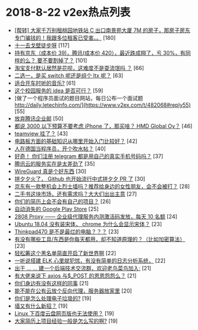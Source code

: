# 2018-8-22 v2ex热点列表

+ [[帮转] 大家千万别租桃园地铁站 C 出口南景苑大厦 7M 的房子，那房子房东专门骗钱的！我跟多位租客已受害。。](https://www.v2ex.com/t/482085#reply180) [180]
+ [十一去戈壁徒步呀](https://www.v2ex.com/t/482134#reply117) [117]
+ [持有京东（成本价 39)，腾讯(成本价 420），最近跌成翔了，亏 30%，有同样的么？ 要不要割掉了？](https://www.v2ex.com/t/482050#reply101) [101]
+ [淘宝支付默认居然是花呗，这难度不是耍流氓吗 ？](https://www.v2ex.com/t/482212#reply66) [66]
+ [二选一，是买 switch 呢还是组个 Itx 呢？](https://www.v2ex.com/t/482180#reply63) [63]
+ [适合开车时听的音乐?](https://www.v2ex.com/t/482111#reply61) [61]
+ [这个校园服务的 idea 是否可行？](https://www.v2ex.com/t/482092#reply59) [59]
+ [做了一个程序员面试的题目网站，每日公布一个面试题 http://daily.letechinfo.com/](https://www.v2ex.com/t/482068#reply55) [55]
+ [放弃腾讯企业邮](https://www.v2ex.com/t/482062#reply50) [50]
+ [都说 3000 以下预算不要考虑 iPhone 了，那买啥？ HMD Global Oy？](https://www.v2ex.com/t/482226#reply46) [46]
+ [teamview 挂了？](https://www.v2ex.com/t/482133#reply43) [43]
+ [电路板方面的基础知识从哪里开始入门比较好？](https://www.v2ex.com/t/482042#reply42) [42]
+ [人在德国当程序员，开个吹水帖？](https://www.v2ex.com/t/482286#reply40) [40]
+ [好奇！ 你们注册 telegram 都是用自己的真实手机号码吗？](https://www.v2ex.com/t/482125#reply37) [37]
+ [腾讯云的服务实在是太差劲了](https://www.v2ex.com/t/482268#reply35) [35]
+ [WireGuard 真是个好东西](https://www.v2ex.com/t/482069#reply30) [30]
+ [拼夕夕火了， Github 也开始流行中式拼夕夕 PR 了](https://www.v2ex.com/t/482272#reply30) [30]
+ [京东有一款整机会上烈士墙吗？推荐给身边的女性朋友，会不会被打？](https://www.v2ex.com/t/482048#reply28) [28]
+ [二手书这块市场，还有需求吗？大大们出出主意](https://www.v2ex.com/t/482127#reply27) [27]
+ [你们的简历上会不会有自己的项目？](https://www.v2ex.com/t/482143#reply26) [26]
+ [自动消失的 Google Play Store](https://www.v2ex.com/t/482049#reply25) [25]
+ [2808 Proxy —— 企业级代理服务内测激活码发放，每天 10 名额](https://www.v2ex.com/t/482106#reply24) [24]
+ [Ubuntu 18.04 没有装宋体， chrome 为什么会显示宋体？](https://www.v2ex.com/t/482081#reply23) [23]
+ [Thinkpad470 是不是最烂的电脑？？？](https://www.v2ex.com/t/482089#reply23) [23]
+ [有没有哪些工具/东西是你每天都用，却不知道原理的？（比如加密算法）](https://www.v2ex.com/t/482102#reply23) [23]
+ [轻松筹这个黑名单简直开启了新世界啊](https://www.v2ex.com/t/482065#reply22) [22]
+ [一听说搭建 ELK 心里就犯怵，有没有简单的日志分析系统，](https://www.v2ex.com/t/482186#reply22) [22]
+ [出于 ... ... 建一个后端技术交流群，欢迎老鸟菜鸟加入;](https://www.v2ex.com/t/482054#reply21) [21]
+ [有大佬来说下 axios 与$_POST 的恩恩怨怨么？](https://www.v2ex.com/t/482064#reply21) [21]
+ [你们身边有没有这样的同事](https://www.v2ex.com/t/482077#reply21) [21]
+ [能不能在公有云放个反向代理，服务器放家里](https://www.v2ex.com/t/482124#reply20) [20]
+ [你们是怎么处理电子垃圾的?](https://www.v2ex.com/t/482208#reply19) [19]
+ [墙又有什么新招？](https://www.v2ex.com/t/482241#reply19) [19]
+ [Linux 下百度云盘网页版也无法使用？](https://www.v2ex.com/t/482250#reply19) [19]
+ [大家简历上项目经验一般是怎么写的啊?](https://www.v2ex.com/t/482043#reply19) [19]
